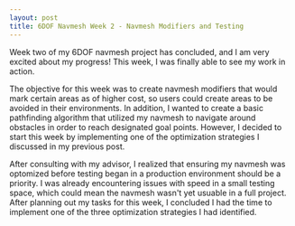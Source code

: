 ```yaml
---
layout: post
title: 6DOF Navmesh Week 2 - Navmesh Modifiers and Testing
---
```


Week two of my 6DOF navmesh project has concluded, and I am very excited about my progress! This week, I was finally able to see my work in action.

The objective for this week was to create navmesh modifiers that would mark certain areas as of higher cost, so users could create areas to be avoided in their environments. In addition, I wanted to create a basic pathfinding algorithm that utilized my navmesh to navigate around obstacles in order to reach designated goal points. However, I decided to start this week by implementing one of the optimization strategies I discussed in my previous post.

After consulting with my advisor, I realized that ensuring my navmesh was optomized before testing began in a production environment should be a priority. I was already encountering issues with speed in a small testing space, which could mean the navmesh wasn't yet usuable in a full project. After planning out my tasks for this week, I concluded I had the time to implement one of the three optimization strategies I had identified.


